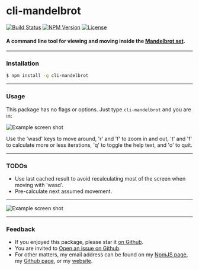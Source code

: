 # cli-mandelbrot

[![Build Status](https://travis-ci.org/danyshaanan/cli-mandelbrot.png)](https://travis-ci.org/danyshaanan/cli-mandelbrot)
[![NPM Version](https://img.shields.io/npm/v/cli-mandelbrot.svg?style=flat)](https://npmjs.org/package/cli-mandelbrot)
[![License](http://img.shields.io/npm/l/cli-mandelbrot.svg?style=flat)](LICENSE)

#### A command line tool for viewing and moving inside the [Mandelbrot set](http://en.wikipedia.org/wiki/Mandelbrot_set).

* * *
### Installation
```bash
$ npm install -g cli-mandelbrot
```

* * *
### Usage

This package has no flags or options. Just type `cli-mandelbrot` and you are in:

![Example screen shot](https://raw.github.com/danyshaanan/cli-mandelbrot/master/doc/example1.png?raw=true)

Use the 'wasd' keys to move around, 'r' and 'f' to zoom in and out, 't' and 'f' to calculate more or less iterations, 'q' to toggle the help text, and 'o' to quit.

* * *
### TODOs

* Use last cached result to avoid recalculating most of the screen when moving with 'wasd'.
* Pre-calculate next assumed movement.

* * *

![Example screen shot](https://raw.github.com/danyshaanan/cli-mandelbrot/master/doc/example2.png?raw=true)

* * *
### Feedback
* If you enjoyed this package, please star it [on Github](https://github.com/danyshaanan/cli-mandelbrot).
* You are invited to [Open an issue on Github](https://github.com/danyshaanan/cli-mandelbrot/issues).
* For other matters, my email address can be found on my [NpmJS page](https://www.npmjs.org/~danyshaanan), my [Github page](https://github.com/danyshaanan), or my [website](http://danyshaanan.com/).
